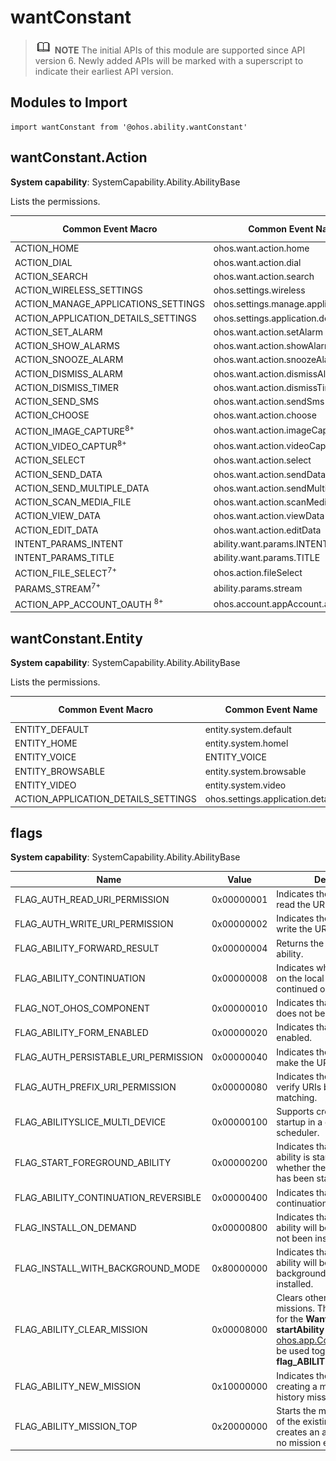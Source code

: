 # wantConstant


> ![icon-note.gif](public_sys-resources/icon-note.gif) **NOTE**
> The initial APIs of this module are supported since API version 6. Newly added APIs will be marked with a superscript to indicate their earliest API version.


## Modules to Import

```
import wantConstant from '@ohos.ability.wantConstant'
```


## wantConstant.Action

**System capability**: SystemCapability.Ability.AbilityBase

Lists the permissions.

| Common Event Macro     | Common Event Name         | Subscriber Permission    |
| ------------ | ------------------ | ---------------------- |
| ACTION_HOME                                 | ohos.want.action.home                    | None                                                          |
| ACTION_DIAL                                 | ohos.want.action.dial                    | None                                                          |
| ACTION_SEARCH                               | ohos.want.action.search                  | None                                                          |
| ACTION_WIRELESS_SETTINGS                    | ohos.settings.wireless                   | None                                                          |
| ACTION_MANAGE_APPLICATIONS_SETTINGS         | ohos.settings.manage.applications        | None                                                          |
| ACTION_APPLICATION_DETAILS_SETTINGS         | ohos.settings.application.details        | None                                                          |
| ACTION_SET_ALARM                            | ohos.want.action.setAlarm                | None                                                          |
| ACTION_SHOW_ALARMS                          | ohos.want.action.showAlarms              | None                                                          |
| ACTION_SNOOZE_ALARM                         | ohos.want.action.snoozeAlarm             | None                                                          |
| ACTION_DISMISS_ALARM                        | ohos.want.action.dismissAlarm            | None                                                          |
| ACTION_DISMISS_TIMER                        | ohos.want.action.dismissTimer            | None                                                          |
|  ACTION_SEND_SMS                            | ohos.want.action.sendSms                 | None                                                          |
| ACTION_CHOOSE                               | ohos.want.action.choose                  | None                                                          |
| ACTION_IMAGE_CAPTURE<sup>8+</sup>           | ohos.want.action.imageCapture            | None                                                          |
| ACTION_VIDEO_CAPTUR<sup>8+</sup>            | ohos.want.action.videoCapture            | None                                                          |
| ACTION_SELECT                               | ohos.want.action.select                  | None                                                          |
| ACTION_SEND_DATA                            | ohos.want.action.sendData                | None                                                          |
| ACTION_SEND_MULTIPLE_DATA                   | ohos.want.action.sendMultipleData        | None                                                          |
| ACTION_SCAN_MEDIA_FILE                      | ohos.want.action.scanMediaFile           | None                                                          |
| ACTION_VIEW_DATA                            | ohos.want.action.viewData                | None                                                          |
|  ACTION_EDIT_DATA                           | ohos.want.action.editData                | None                                                          |
|  INTENT_PARAMS_INTENT                       | ability.want.params.INTENT               | None                                                          |
|  INTENT_PARAMS_TITLE                        | ability.want.params.TITLE                | None                                                          |
|  ACTION_FILE_SELECT<sup>7+</sup>            | ohos.action.fileSelect                   | None                                                          |
|  PARAMS_STREAM<sup>7+</sup>                 | ability.params.stream                    | None                                                          |
|  ACTION_APP_ACCOUNT_OAUTH <sup>8+</sup>     | ohos.account.appAccount.action.oauth     | None                                                          |


## wantConstant.Entity

**System capability**: SystemCapability.Ability.AbilityBase

Lists the permissions.

| Common Event Macro     | Common Event Name         | Subscriber Permission    |
| ------------ | ------------------ | ---------------------- |
| ENTITY_DEFAULT                             | entity.system.default                    | None                                                          |
| ENTITY_HOME                                | entity.system.homel                      | None                                                          |
| ENTITY_VOICE                               | ENTITY_VOICE                             | None                                                          |
| ENTITY_BROWSABLE                           | entity.system.browsable                  | None                                                          |
| ENTITY_VIDEO                               | entity.system.video                      | None                                                          |
| ACTION_APPLICATION_DETAILS_SETTINGS        | ohos.settings.application.details        | None                                                          |


## flags

**System capability**: SystemCapability.Ability.AbilityBase

| Name                                | Value      | Description                                                        |
| ------------------------------------ | ---------- | ------------------------------------------------------------ |
| FLAG_AUTH_READ_URI_PERMISSION        | 0x00000001 | Indicates the permission to read the URI.                                 |
| FLAG_AUTH_WRITE_URI_PERMISSION       | 0x00000002 | Indicates the permission to write the URI.                                 |
| FLAG_ABILITY_FORWARD_RESULT          | 0x00000004 | Returns the result to the ability.                                          |
| FLAG_ABILITY_CONTINUATION            | 0x00000008 | Indicates whether the ability on the local device can be continued on a remote device.                  |
| FLAG_NOT_OHOS_COMPONENT              | 0x00000010 | Indicates that a component does not belong to OHOS.                                        |
| FLAG_ABILITY_FORM_ENABLED            | 0x00000020 | Indicates that an ability is enabled.                                         |
| FLAG_AUTH_PERSISTABLE_URI_PERMISSION | 0x00000040 | Indicates the permission to make the URI persistent.                                    |
| FLAG_AUTH_PREFIX_URI_PERMISSION      | 0x00000080 | Indicates the permission to verify URIs by prefix matching.                                |
| FLAG_ABILITYSLICE_MULTI_DEVICE       | 0x00000100 | Supports cross-device startup in a distributed scheduler.                              |
| FLAG_START_FOREGROUND_ABILITY        | 0x00000200 | Indicates that the Service ability is started regardless of whether the host application has been started.        |
| FLAG_ABILITY_CONTINUATION_REVERSIBLE | 0x00000400 | Indicates that ability continuation is reversible.                                            |
| FLAG_INSTALL_ON_DEMAND               | 0x00000800 | Indicates that the specific ability will be installed if it has not been installed.                             |
| FLAG_INSTALL_WITH_BACKGROUND_MODE    | 0x80000000 | Indicates that the specific ability will be installed in the background if it has not been installed.                             |
| FLAG_ABILITY_CLEAR_MISSION           | 0x00008000 | Clears other operation missions. This flag can be set for the **Want** object in the **startAbility** API passed to [ohos.app.Context](js-apis-ability-context.md) and must be used together with **flag_ABILITY_NEW_MISSION**.|
| FLAG_ABILITY_NEW_MISSION             | 0x10000000 | Indicates the operation of creating a mission on the history mission stack.                              |
| FLAG_ABILITY_MISSION_TOP             | 0x20000000 | Starts the mission on the top of the existing mission stack; creates an ability instance if no mission exists.|
